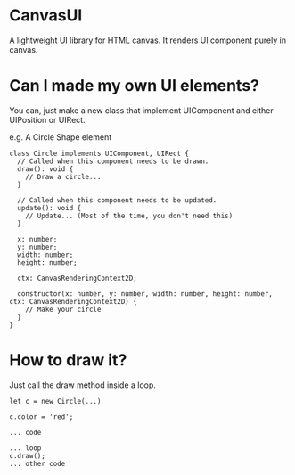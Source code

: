 # CanvasUI
A lightweight UI library for HTML canvas. It renders UI component purely in canvas.

# Can I made my own UI elements?
You can, just make a new class that implement UIComponent and either UIPosition or UIRect.

e.g. A Circle Shape element
```
class Circle implements UIComponent, UIRect {
  // Called when this component needs to be drawn.
  draw(): void {
    // Draw a circle...
  }

  // Called when this component needs to be updated.
  update(): void {
    // Update... (Most of the time, you don't need this)
  }
  
  x: number;
  y: number;
  width: number;
  height: number;

  ctx: CanvasRenderingContext2D;
  
  constructor(x: number, y: number, width: number, height: number, ctx: CanvasRenderingContext2D) {
    // Make your circle
  }
}
```

# How to draw it?
Just call the draw method inside a loop.

```
let c = new Circle(...)

c.color = 'red';

... code

... loop
c.draw();
... other code